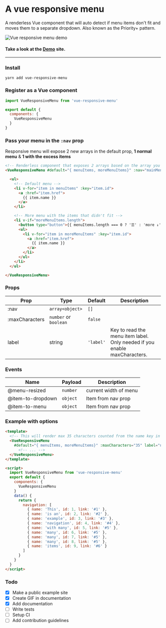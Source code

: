 # A vue responsive menu

A renderless Vue component that will auto detect if menu items don't fit and moves them to a separate dropdown. Also known as the Priority+ pattern.

![Vue responsive menu demo](https://vue-responsive-menu.netlify.com/demo.gif)

#### Take a look at the **[Demo](https://vue-responsive-menu.netlify.com/)** site.

----------

### Install
`yarn add vue-responsive-menu`

### Register as a Vue component
```javascript
import VueResponsiveMenu from 'vue-responsive-menu'

export default {
  components: {
    VueResponsiveMenu
  }
}
```

### Pass your menu in the `:nav` prop
Responsive menu will expose 2 new arrays in the default prop, **1 normal menu** & **1 with the excess items**

```html
<!-- Renderless component that exposes 2 arrays based on the array you pass in the nav prop. -->
<VueResponsiveMenu #default="{ menuItems, moreMenuItems}" :nav="mainMenu.items">

  <ul>
    <!-- Default menu -->
    <li v-for="item in menuItems" :key="item.id">
      <a :href="item.href">
        {{ item.name }}
      </a>
    </li>

    <!-- More menu with the items that didn't fit -->
    <li v-if="moreMenuItems.length">
      <button type="button">{{ menuItems.length === 0 ? '☰' : 'more ↓' }}</button>
      <ul>
        <li v-for="item in moreMenuItems" :key="item.id">
          <a :href="item.href">
            {{ item.name }}
          </a>
        </li>
      </ul>
    </li>
  </ul>

</VueResponsiveMenu>
```

### Props
| Prop | Type | Default | Description |
| --- | --- | --- | --- |
| :nav | `array<object>` | `[]`
| :maxCharacters | `number` or `boolean` | `false`
| label | string | `'label'` | Key to read the menu item label. Only needed if you enable maxCharacters.


### Events
| Name | Payload | Description |
| --- | --- | --- |
| @menu-resized | `number` | current width of menu
| @item-to-dropdown | `object` | Item from nav prop
| @item-to-menu | `object` | Item from nav prop
                                                 

### Example with options

```html
<template>
  <!-- This will render max 35 characters counted from the name key in the nav array. In this case the first 5 menu items -->
  <VueResponsiveMenu
    #default="{ menuItems, moreMenuItems}" :maxCharacters="35" label="name" :nav="mainMenu.items">
      <!-- ... -->
  </VueResponsiveMenu>
</template>

<script>
  import VueResponsiveMenu from 'vue-responsive-menu'
  export default {
    components: {
      VueResponsiveMenu
    }
    data() {
      return {
        navigation: [
          { name: 'This', id: 1, link: '#1' },
          { name: 'is an', id: 2, link: '#2' },
          { name: 'example', id: 3, link: '#3' },
          { name: 'navigation', id: 4, link: '#4' },
          { name: 'with many', id: 5, link: '#5' },
          { name: 'many', id: 6, link: '#5' },
          { name: 'many', id: 7, link: '#5' },
          { name: 'many', id: 8, link: '#5' },
          { name: 'items', id: 9, link: '#6' }
        ]
      }
    }
  }
</script>
```

### Todo

- [x] Make a public example site
- [x] Create GIF in documentation
- [x] Add documentation
- [ ] Write tests
- [ ] Setup CI
- [ ] Add contribution guidelines
